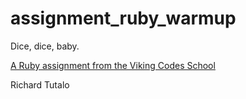 assignment_ruby_warmup
======================

Dice, dice, baby.

[A Ruby assignment from the Viking Codes School](http://www.vikingcodeschool.com)

Richard Tutalo
